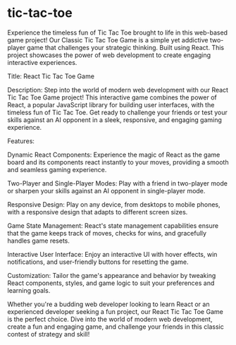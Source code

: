 # tic-tac-toe
Experience the timeless fun of Tic Tac Toe brought to life in this web-based game project! Our Classic Tic Tac Toe Game is a simple yet addictive two-player game that challenges your strategic thinking. Built using React. This project showcases the power of web development to create engaging interactive experiences.

Title: React Tic Tac Toe Game

Description:
Step into the world of modern web development with our React Tic Tac Toe Game project! This interactive game combines the power of React, a popular JavaScript library for building user interfaces, with the timeless fun of Tic Tac Toe. Get ready to challenge your friends or test your skills against an AI opponent in a sleek, responsive, and engaging gaming experience.

Features:

Dynamic React Components: Experience the magic of React as the game board and its components react instantly to your moves, providing a smooth and seamless gaming experience.

Two-Player and Single-Player Modes: Play with a friend in two-player mode or sharpen your skills against an AI opponent in single-player mode.

Responsive Design: Play on any device, from desktops to mobile phones, with a responsive design that adapts to different screen sizes.

Game State Management: React's state management capabilities ensure that the game keeps track of moves, checks for wins, and gracefully handles game resets.

Interactive User Interface: Enjoy an interactive UI with hover effects, win notifications, and user-friendly buttons for resetting the game.

Customization: Tailor the game's appearance and behavior by tweaking React components, styles, and game logic to suit your preferences and learning goals.

Whether you're a budding web developer looking to learn React or an experienced developer seeking a fun project, our React Tic Tac Toe Game is the perfect choice. Dive into the world of modern web development, create a fun and engaging game, and challenge your friends in this classic contest of strategy and skill!
